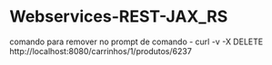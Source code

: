 # Webservices-REST-JAX_RS



comando para remover no prompt de comando -  curl -v -X DELETE http://localhost:8080/carrinhos/1/produtos/6237
